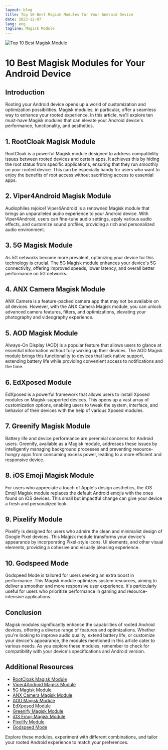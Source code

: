 ```yaml
---
layout: blog
title: Top 10 Best Magisk Modules for Your Android Device
date: 2023-12-07
lang: eng
tagline: Magisk Module
---
```

<img src="https://blogger.googleusercontent.com/img/b/R29vZ2xl/AVvXsEgXiaCXHFeBslGKC1IOjIhCqY1WtQ8NpfiTxW0VO-ONs3YtGyYqPo0mJdK-qo_tDdQeXekQNyOz5B8KdXhPPav94EF0uobQ902oPQcw0nDbK9gQrygDYL6zir8JWc_wpMx5cGwqxthu_IMHUBQWmE6qJ_2QDgdFtVj6TXkf7urvcH9KCLP4CFPpe7XPAfRd/s1920/Bento%20Box%20Pitch%20Deck%20Presentation.jpeg" alt="Top 10 Best Magisk Module">

# 10 Best Magisk Modules for Your Android Device

## Introduction

Rooting your Android device opens up a world of customization and optimization possibilities. Magisk modules, in particular, offer a seamless way to enhance your rooted experience. In this article, we'll explore ten must-have Magisk modules that can elevate your Android device's performance, functionality, and aesthetics.

## 1. RootCloak Magisk Module

RootCloak is a powerful Magisk module designed to address compatibility issues between rooted devices and certain apps. It achieves this by hiding the root status from specific applications, ensuring that they run smoothly on your rooted device. This can be especially handy for users who want to enjoy the benefits of root access without sacrificing access to essential apps.

## 2. Viper4Android Magisk Module

Audiophiles rejoice! Viper4Android is a renowned Magisk module that brings an unparalleled audio experience to your Android device. With Viper4Android, users can fine-tune audio settings, apply various audio effects, and customize sound profiles, providing a rich and personalized audio environment.

## 3. 5G Magisk Module

As 5G networks become more prevalent, optimizing your device for this technology is crucial. The 5G Magisk module enhances your device's 5G connectivity, offering improved speeds, lower latency, and overall better performance on 5G networks.

## 4. ANX Camera Magisk Module

ANX Camera is a feature-packed camera app that may not be available on all devices. However, with the ANX Camera Magisk module, you can unlock advanced camera features, filters, and optimizations, elevating your photography and videography experience.

## 5. AOD Magisk Module

Always-On Display (AOD) is a popular feature that allows users to glance at essential information without fully waking up their devices. The AOD Magisk module brings this functionality to devices that lack native support, extending battery life while providing convenient access to notifications and the time.

## 6. EdXposed Module

EdXposed is a powerful framework that allows users to install Xposed modules on Magisk-supported devices. This opens up a vast array of customization options, enabling users to tweak the system, interface, and behavior of their devices with the help of various Xposed modules.

## 7. Greenify Magisk Module

Battery life and device performance are perennial concerns for Android users. Greenify, available as a Magisk module, addresses these issues by intelligently managing background processes and preventing resource-hungry apps from consuming excess power, leading to a more efficient and responsive device.

## 8. iOS Emoji Magisk Module

For users who appreciate a touch of Apple's design aesthetics, the iOS Emoji Magisk module replaces the default Android emojis with the ones found on iOS devices. This small but impactful change can give your device a fresh and personalized look.

## 9. Pixelify Module

Pixelify is designed for users who admire the clean and minimalist design of Google Pixel devices. This Magisk module transforms your device's appearance by incorporating Pixel-style icons, UI elements, and other visual elements, providing a cohesive and visually pleasing experience.

## 10. Godspeed Mode

Godspeed Mode is tailored for users seeking an extra boost in performance. This Magisk module optimizes system resources, aiming to deliver a smoother and more responsive user experience. It's particularly useful for users who prioritize performance in gaming and resource-intensive applications.

## Conclusion

Magisk modules significantly enhance the capabilities of rooted Android devices, offering a diverse range of features and optimizations. Whether you're looking to improve audio quality, extend battery life, or customize your device's appearance, the modules mentioned in this article cater to various needs. As you explore these modules, remember to check for compatibility with your device's specifications and Android version.

## Additional Resources

- [RootCloak Magisk Module](#link_to_repository)
- [Viper4Android Magisk Module](#link_to_repository)
- [5G Magisk Module](#link_to_repository)
- [ANX Camera Magisk Module](#link_to_repository)
- [AOD Magisk Module](#link_to_repository)
- [EdXposed Module](#link_to_repository)
- [Greenify Magisk Module](#link_to_repository)
- [iOS Emoji Magisk Module](#link_to_repository)
- [Pixelify Module](#link_to_repository)
- [Godspeed Mode](#link_to_repository)

Explore these modules, experiment with different combinations, and tailor your rooted Android experience to match your preferences.
